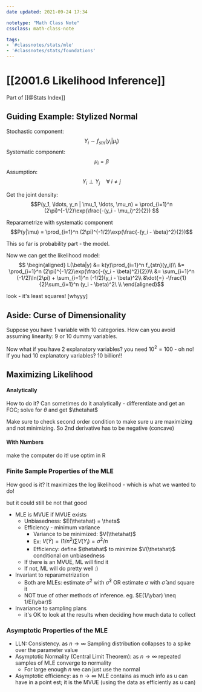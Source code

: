 ```yaml
---
date updated: 2021-09-24 17:34

notetype: "Math Class Note"
cssclass: math-class-note

tags: 
- '#classnotes/stats/mle'
- '#classnotes/stats/foundations'
---
```


# [[2001.6 Likelihood Inference]]
Part of [[@Stats Index]]


## Guiding Example: Stylized Normal

Stochastic component: 
$$ Y_i \sim f_{stn}(y_i|\mu_i)$$
Systematic component:
$$ \mu_i = \beta$$
Assumption:
$$Y_i \perp Y_j \quad \forall  \; i \neq j$$

Get the joint density:
$$P(y_1, \ldots, y_n | \mu_1, \ldots, \mu_n) = \prod_{i=1}^n (2\pi)^{-1/2}\exp(\frac{-(y_i - \mu_i)^2}{2}) $$

Reparametrize with systematic component
$$P(y|\mu) = \prod_{i=1}^n (2\pi)^{-1/2}\exp(\frac{-(y_i - \beta)^2}{2})$$

This so far is probability part - the model. 

Now we can get the likelihood model:
$$ 
\begin{aligned} 
L(\beta|y) &= k(y)\prod_{i=1}^n f_{stn}(y_i)\\
&= \prod_{i=1}^n (2\pi)^{-1/2}\exp(\frac{-(y_i - \beta)^2}{2})\\
&= \sum_{i=1}^n (-1/2)\ln(2\pi) +  \sum_{i=1}^n (-1/2)(y_i - \beta)^2\\
&\dot{=} -\frac{1}{2}\sum_{i=1}^n (y_i - \beta)^2\ \\
\end{aligned}$$

look - it's least squares! \[whyyy\]


## Aside: Curse of Dimensionality

Suppose you have 1 variable with 10 categories. How can you avoid assuming linearity: 9 or 10 dummy variables. 

Now what if you have 2 explanatory variables? you need $10^2= 100$ - oh no! If you had 10 explanatory variables? $10$ billion!!

## Maximizing Likelihood

#### Analytically
How to do it? Can sometimes do it analytically - differentiate and get an FOC; solve for $\theta$ and get $\thetahat$

Make sure to check second order condition to make sure u are maximizing and not minimizing. So 2nd derivative has to be negative (concave)

#### With Numbers

make the computer do it!
use optim in R


### Finite Sample Properties of the MLE

How good is it? It maximizes the log likelihood - which is what we wanted to do!

but it could still be not that good

- MLE is MVUE if MVUE exists
	- Unbiasedness: $E(\thetahat) = \theta$
	- Efficiency - minimum variance
		- Variance to be minimized: $V(\thetahat)$
		- Ex: $V(\bar{Y}) = (1/n^2)\sum V(Y_i) = \sigma^2/n$
		- Efficiency: define $\thetahat$ to minimize $V(\thetahat)$ conditional on unbiasedness
	- If there is an MVUE, ML will find it
	- If not, ML will do pretty well :)
- Invariant to reparametrization
	- Both are MLEs: estimate $\sigma^2$ with $\hat{\sigma}^2$ OR estimate $\sigma$ with $\hat{\sigma}$ and square it
	- NOT true of other methods of inference. eg. $E(1/\ybar) \neq 1/E(\ybar)$
- Invariance to sampling plans
	- it's OK to look at the results when deciding how much data to collect


### Asymptotic Properties of the MLE

- LLN: Consistency. as $n \to \infty$ Sampling distribution collapses to a spike over the parameter value
- Asymptotic Normality (Central Limit Theorem): as $n \to \infty$ repeated samples of MLE converge to normality
	- For large enough $n$ we can just use the normal
- Asymptotic efficiency: as $n \to \infty$ MLE contains as much info as u can have in a point est; it is the MVUE (using the data as efficiently as u can)

